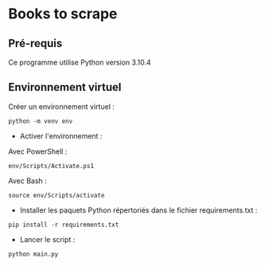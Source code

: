 # Books to scrape



## Pré-requis
Ce programme utilise Python version 3.10.4

## Environnement virtuel
Créer un environnement virtuel :

```
python -m venv env
```

- Activer l'environnement :

Avec PowerShell :
```
env/Scripts/Activate.ps1
```
Avec Bash :
```
source env/Scripts/activate
```

- Installer les paquets Python répertoriés dans le fichier requirements.txt :

```
pip install -r requirements.txt
```
- Lancer le script : 

```
python main.py
```
